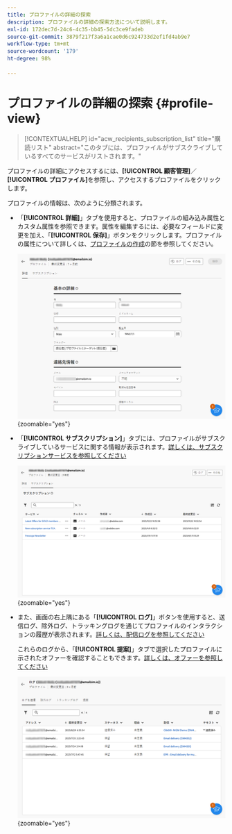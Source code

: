 ```yaml
---
title: プロファイルの詳細の探索
description: プロファイルの詳細の探索方法について説明します。
exl-id: 172dec7d-24c6-4c35-bb45-5dc3ce9fadeb
source-git-commit: 3879f217f3a6a1cae0d6c924733d2ef1fd4ab9e7
workflow-type: tm+mt
source-wordcount: '179'
ht-degree: 98%

---
```


# プロファイルの詳細の探索 {#profile-view}

>[!CONTEXTUALHELP]
>id="acw_recipients_subscription_list"
>title="購読リスト"
>abstract="このタブには、プロファイルがサブスクライブしているすべてのサービスがリストされます。"

プロファイルの詳細にアクセスするには、**[!UICONTROL 顧客管理]**／**[!UICONTROL プロファイル]**&#x200B;を参照し、アクセスするプロファイルをクリックします。

プロファイルの情報は、次のように分類されます。

* 「**[!UICONTROL 詳細]**」タブを使用すると、プロファイルの組み込み属性とカスタム属性を参照できます。属性を編集するには、必要なフィールドに変更を加え、「**[!UICONTROL 保存]**」ボタンをクリックします。プロファイルの属性について詳しくは、[プロファイルの作成](create-profile.md)の節を参照してください。

  ![](assets/profile-details.png){zoomable=&quot;yes&quot;}

* 「**[!UICONTROL サブスクリプション]**」タブには、プロファイルがサブスクライブしているサービスに関する情報が表示されます。[詳しくは、サブスクリプションサービスを参照してください](manage-services.md)

  ![](assets/profile-subscriptions.png){zoomable=&quot;yes&quot;}

* また、画面の右上隅にある「**[!UICONTROL ログ]**」ボタンを使用すると、送信ログ、除外ログ、トラッキングログを通じてプロファイルのインタラクションの履歴が表示されます。[詳しくは、配信ログを参照してください](../monitor/delivery-logs.md)

  これらのログから、「**[!UICONTROL 提案]**」タブで選択したプロファイルに示されたオファーを確認することもできます。[詳しくは、オファーを参照してください](../msg/offers.md)

  ![](assets/profile-logs.png){zoomable=&quot;yes&quot;}
